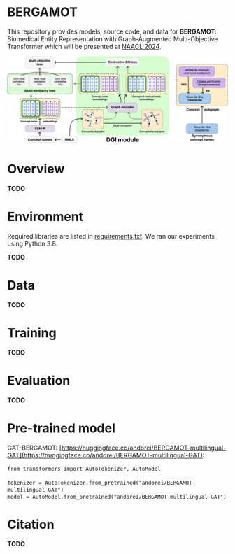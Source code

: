 # BERGAMOT

This repository provides models, source code, and data for **BERGAMOT**: Biomedical Entity Representation with Graph-Augmented Multi-Objective Transformer which will be presented at [NAACL 2024](https://2024.naacl.org/).

![BERGAMOT](fig/bergamot.jpg)

# Overview

**TODO**

# Environment

Required libraries are listed in [requirements.txt](https://github.com/Andoree/BERGAMOT/blob/main/requirements.txt). We ran our experiments using Python 3.8.

**TODO**

# Data

**TODO**


# Training

**TODO**

# Evaluation

**TODO**


# Pre-trained model

GAT-BERGAMOT: [https://huggingface.co/andorei/BERGAMOT-multilingual-GAT](https://huggingface.co/andorei/BERGAMOT-multilingual-GAT):

```
from transformers import AutoTokenizer, AutoModel

tokenizer = AutoTokenizer.from_pretrained("andorei/BERGAMOT-multilingual-GAT")
model = AutoModel.from_pretrained("andorei/BERGAMOT-multilingual-GAT")
```


# Citation

**TODO**
